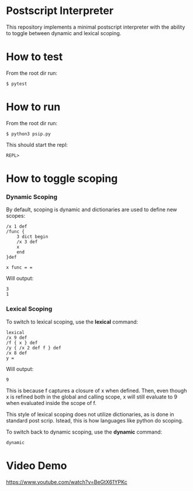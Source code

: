 # Postscript Interpreter


This repository implements a minimal postscript interpreter with the ability to toggle between dynamic and lexical scoping.

# How to test

From the root dir run:

    $ pytest

# How to run

From the root dir run:

    $ python3 psip.py

This should start the repl:

    REPL>

# How to toggle scoping

### Dynamic Scoping

By default, scoping is dynamic and dictionaries are used to define new scopes:

    /x 1 def
    /func {
        3 dict begin
        /x 3 def 
        x
        end
    }def

    x func = =

Will output: 

    3
    1 

### Lexical Scoping

To switch to lexical scoping, use the **lexical** command:

    lexical 
    /x 9 def
	/f { x } def
    /y { /x 2 def f } def 
	/x 8 def
	y = 

Will output:

    9

This is because f captures a closure of x when defined. Then, even though x is refined both in the global and calling scope, x will still evaluate to 9 when evaluated inside the scope of f.

This style of lexical scoping does not utilize dictionaries, as is done in standard post scrip. Istead, this is how languages like python do scoping.

To switch back to dynamic scoping, use the **dynamic** command:

    dynamic

# Video Demo

https://www.youtube.com/watch?v=BeGtX61YPKc



